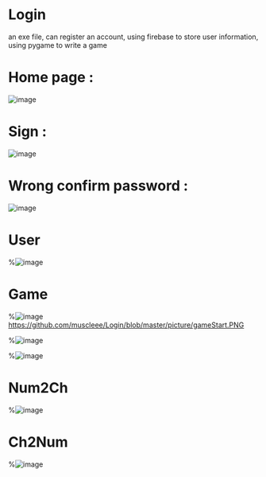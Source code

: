 # Login

an exe file, can register an account, using firebase to store user information, using pygame to write a game
#
# Home page : 

![image](https://github.com/muscleee/Login/blob/master/picture/home.PNG)
#
# Sign : 

![image](https://github.com/muscleee/Login/blob/master/picture/sign.PNG)
#
# Wrong confirm password :

![image](https://github.com/muscleee/Login/blob/master/picture/signWrong.PNG)
#
# User

%![image](https://github.com/muscleee/Login/blob/master/picture/user.png)
#
# Game

%![image]()https://github.com/muscleee/Login/blob/master/picture/gameStart.PNG


%![image](https://github.com/muscleee/Login/blob/master/picture/game.png)


%![image](https://github.com/muscleee/Login/blob/master/picture/gameEnd.PNG)
#
# Num2Ch

%![image](https://github.com/muscleee/Login/blob/master/picture/num2ch.PNG)
#
# Ch2Num

%![image](https://github.com/muscleee/Login/blob/master/picture/ch2num.PNG)
